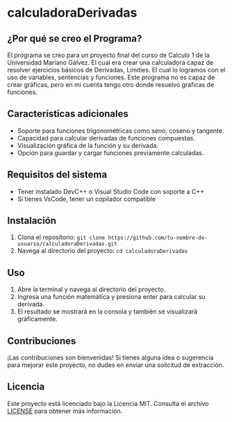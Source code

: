 # calculadoraDerivadas

## ¿Por qué se creo el Programa?

El programa se creo para un proyecto final del curso de Calculo 1 de la Universidad Mariano Gálvez. El cual era crear una calculadora capaz de resolver ejercicios básicos de Derivadas, Limities. El cual lo logramos con el uso de variables, sentencias y funciones. Este programa no es capaz de crear gráficas, pero en mi cuenta tengo otro donde resuelvo graficas de funciones.

## Características adicionales

- Soporte para funciones trigonométricas como seno, coseno y tangente.
- Capacidad para calcular derivadas de funciones compuestas.
- Visualización gráfica de la función y su derivada.
- Opción para guardar y cargar funciones previamente calculadas.

## Requisitos del sistema

- Tener instalado DevC++ o Visual Studio Code con soporte a C++
- Si tienes VsCode, tener un copilador compatible

## Instalación

1. Clona el repositorio: `git clone https://github.com/tu-nombre-de-usuario/calculadoraDerivadas.git`
2. Navega al directorio del proyecto: `cd calculadoraDerivadas`

## Uso

1. Abre la terminal y navega al directorio del proyecto.
2. Ingresa una función matemática y presiona enter para calcular su derivada.
3. El resultado se mostrará en la consola y también se visualizará gráficamente.

## Contribuciones

¡Las contribuciones son bienvenidas! Si tienes alguna idea o sugerencia para mejorar este proyecto, no dudes en enviar una solicitud de extracción.

## Licencia

Este proyecto está licenciado bajo la Licencia MIT. Consulta el archivo [LICENSE](LICENSE) para obtener más información.
